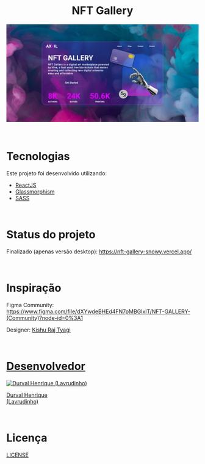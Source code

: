 <h1 align="center">
  NFT Gallery
</h1>

<p align="center">
  <img src="./src/assets/images/screenshot.png">
</p>

<br>

# Tecnologias

Este projeto foi desenvolvido utilizando:

- <a href="https://pt-br.reactjs.org/">ReactJS</a>
- <a href="https://hype4.academy/tools/glassmorphism-generator">Glassmorphism</a>
- <a href="https://sass-lang.com/">SASS</a>

<br>

# Status do projeto

Finalizado (apenas versão desktop): https://nft-gallery-snowy.vercel.app/

<br>

# Inspiração

Figma Community: https://www.figma.com/file/dXYwdeBHEd4FN7pMBGIxlT/NFT-GALLERY-(Community)?node-id=0%3A1

Designer: <a href="https://www.figma.com/@Kishu09">Kishu Raj Tyagi

<br>

# Desenvolvedor

[![Durval Henrique (Lavrudinho)](https://github.com/Lavrudin.png?size=100)](https://github.com/Lavrudin)

[Durval Henrique<br>
(Lavrudinho)](https://github.com/Lavrudin)

<br>

# Licença

<a href="https://github.com/Lavrudin/nike-lebron-19-space-jam-concept-site/blob/main/LICENSE.md" target="_blank">LICENSE</a>
